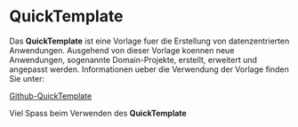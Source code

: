 ﻿# QuickTemplate

Das **QuickTemplate** ist eine Vorlage fuer die Erstellung von datenzentrierten Anwendungen. Ausgehend von dieser Vorlage koennen neue Anwendungen, sogenannte Domain-Projekte, erstellt, erweitert und angepasst werden.
Informationen ueber die Verwendung der Vorlage finden Sie unter:

[Github-QuickTemplate](https://github.com/leoggehrer/Documents/tree/master/QuickTemplate)

Viel Spass beim Verwenden des **QuickTemplate**
  